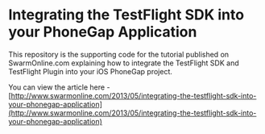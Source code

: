 # Integrating the TestFlight SDK into your PhoneGap Application

This repository is the supporting code for the tutorial published on SwarmOnline.com explaining how to integrate the TestFlight SDK and TestFlight Plugin into your iOS PhoneGap project.

You can view the article here - [http://www.swarmonline.com/2013/05/integrating-the-testflight-sdk-into-your-phonegap-application](http://www.swarmonline.com/2013/05/integrating-the-testflight-sdk-into-your-phonegap-application)